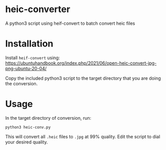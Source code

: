 # heic-converter
A python3 script using heif-convert to batch convert heic files

# Installation
Install `heif-convert` using: https://ubuntuhandbook.org/index.php/2021/06/open-heic-convert-jpg-png-ubuntu-20-04/

Copy the included python3 script to the target directory that you are doing the conversion.
# Usage
In the target directory of conversion, run:

```
python3 heic-conv.py

```

This will convert all `.heic` files to `.jpg` at 99% quality. Edit the script to dial your desired quality.